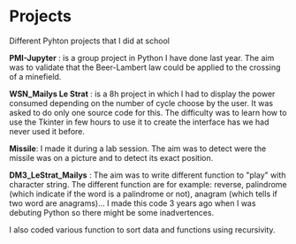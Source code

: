 # Projects
Different Pyhton projects that I did at school

**PMI-Jupyter** : is a group project in Python I have done last year. The aim was to validate that the Beer-Lambert law could be applied to the crossing of a minefield.

**WSN_Mailys Le Strat** : is a 8h project in which I had to display the power consumed depending on the number of cycle choose by the user. It was asked to do only one source code for this. The difficulty was to learn how to use the Tkinter in few hours to use it to create the interface has we had never used it before. 

**Missile**: I made it during a lab session. The aim was to detect were the missile was on a picture and to detect its exact position. 

**DM3_LeStrat_Mailys** : The aim was to write different function to "play" with character string. The different function are for example: reverse, palindrome (which indicate if the word is a palindrome or not), anagram (which tells if two word are anagrams)... I made this code 3 years ago when I was debuting Python so there might be some inadvertences. 

I also coded various function to sort data and functions using recursivity. 
